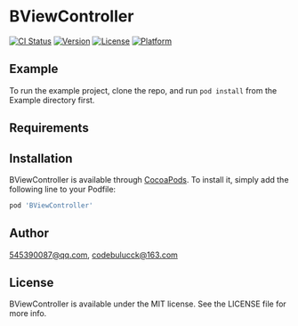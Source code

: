 # BViewController

[![CI Status](https://img.shields.io/travis/545390087@qq.com/BViewController.svg?style=flat)](https://travis-ci.org/545390087@qq.com/BViewController)
[![Version](https://img.shields.io/cocoapods/v/BViewController.svg?style=flat)](https://cocoapods.org/pods/BViewController)
[![License](https://img.shields.io/cocoapods/l/BViewController.svg?style=flat)](https://cocoapods.org/pods/BViewController)
[![Platform](https://img.shields.io/cocoapods/p/BViewController.svg?style=flat)](https://cocoapods.org/pods/BViewController)

## Example

To run the example project, clone the repo, and run `pod install` from the Example directory first.

## Requirements

## Installation

BViewController is available through [CocoaPods](https://cocoapods.org). To install
it, simply add the following line to your Podfile:

```ruby
pod 'BViewController'
```

## Author

545390087@qq.com, codebulucck@163.com

## License

BViewController is available under the MIT license. See the LICENSE file for more info.
